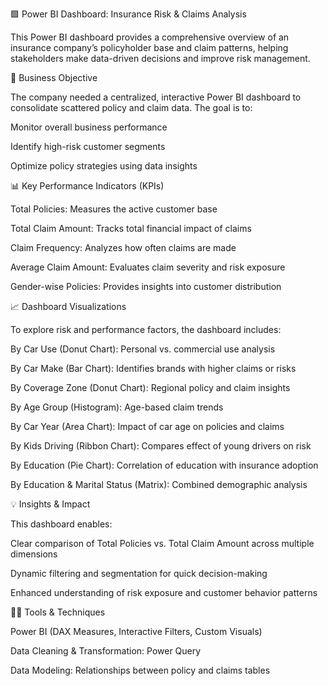 🟩 Power BI Dashboard: Insurance Risk & Claims Analysis

This Power BI dashboard provides a comprehensive overview of an insurance company’s policyholder base and claim patterns, helping stakeholders make data-driven decisions and improve risk management.

🎯 Business Objective

The company needed a centralized, interactive Power BI dashboard to consolidate scattered policy and claim data. The goal is to:

Monitor overall business performance

Identify high-risk customer segments

Optimize policy strategies using data insights

📊 Key Performance Indicators (KPIs)

Total Policies: Measures the active customer base

Total Claim Amount: Tracks total financial impact of claims

Claim Frequency: Analyzes how often claims are made

Average Claim Amount: Evaluates claim severity and risk exposure

Gender-wise Policies: Provides insights into customer distribution

📈 Dashboard Visualizations

To explore risk and performance factors, the dashboard includes:

By Car Use (Donut Chart): Personal vs. commercial use analysis

By Car Make (Bar Chart): Identifies brands with higher claims or risks

By Coverage Zone (Donut Chart): Regional policy and claim insights

By Age Group (Histogram): Age-based claim trends

By Car Year (Area Chart): Impact of car age on policies and claims

By Kids Driving (Ribbon Chart): Compares effect of young drivers on risk

By Education (Pie Chart): Correlation of education with insurance adoption

By Education & Marital Status (Matrix): Combined demographic analysis

💡 Insights & Impact

This dashboard enables:

Clear comparison of Total Policies vs. Total Claim Amount across multiple dimensions

Dynamic filtering and segmentation for quick decision-making

Enhanced understanding of risk exposure and customer behavior patterns

👨‍💻 Tools & Techniques

Power BI (DAX Measures, Interactive Filters, Custom Visuals)

Data Cleaning & Transformation: Power Query

Data Modeling: Relationships between policy and claims tables
